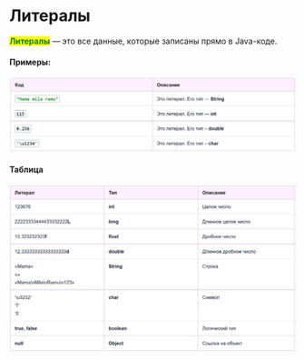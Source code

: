 # Литералы

<mark style="color:green;">**Литералы**</mark> — это все данные, которые записаны прямо в Java-коде.&#x20;

#### **Примеры:**

![](<../.gitbook/assets/изображение (5) (1).png>)

#### Таблица

![](<../.gitbook/assets/изображение (3).png>)
